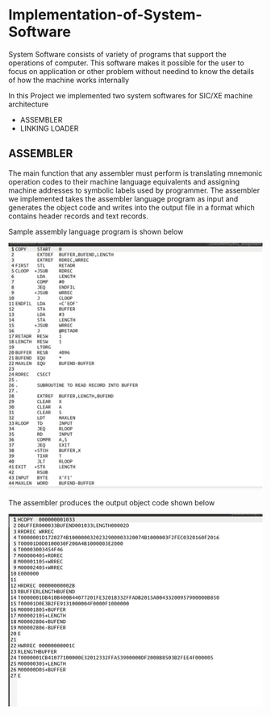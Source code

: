 # Implementation-of-System-Software

System Software consists of variety of programs that support the operations of computer. This software makes it possible for the user to focus on application or other problem without needind to know the details of how the machine works internally

In this Project we implemented two system softwares for SIC/XE machine architecture

* ASSEMBLER
* LINKING LOADER

## ASSEMBLER

The main function that any assembler must perform is translating mnemonic operation codes to their machine language equivalents and assigning machine addresses to symbolic labels used by programmer. The assembler we implemented takes the assembler language program as input and generates the object code and writes into the output file in a format which contains header records and text records.

Sample assembly language program is shown below

![alt text](./images/assembler_input.jpg)

The assembler produces the output object code shown below

![alt text](./images/assembler_output.jpg)
